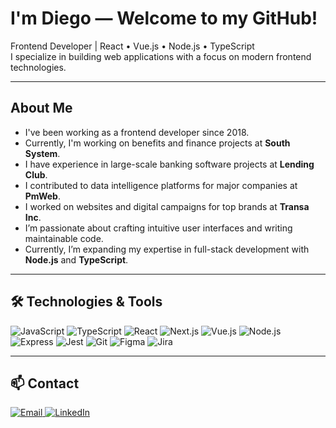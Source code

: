 # I'm Diego — Welcome to my GitHub!

Frontend Developer | React • Vue.js • Node.js • TypeScript  
I specialize in building web applications with a focus on modern frontend technologies.

---

## About Me
- I've been working as a frontend developer since 2018.
- Currently, I'm working on benefits and finance projects at **South System**.
- I have experience in large-scale banking software projects at **Lending Club**.
- I contributed to data intelligence platforms for major companies at **PmWeb**.
- I worked on websites and digital campaigns for top brands at **Transa Inc**.
- I’m passionate about crafting intuitive user interfaces and writing maintainable code.
- Currently, I’m expanding my expertise in full-stack development with **Node.js** and **TypeScript**.

---

## 🛠️ Technologies & Tools
![JavaScript](https://img.shields.io/badge/-JavaScript-F7DF1E?logo=javascript&logoColor=black)
![TypeScript](https://img.shields.io/badge/-TypeScript-3178C6?logo=typescript&logoColor=white)
![React](https://img.shields.io/badge/-React-61DAFB?logo=react&logoColor=black)
![Next.js](https://img.shields.io/badge/-Next.js-000000?logo=next.js&logoColor=white)
![Vue.js](https://img.shields.io/badge/-Vue.js-4FC08D?logo=vue.js&logoColor=white)
![Node.js](https://img.shields.io/badge/-Node.js-339933?logo=node.js&logoColor=white)
![Express](https://img.shields.io/badge/-Express-000000?logo=express&logoColor=white)
![Jest](https://img.shields.io/badge/-Jest-C21325?logo=jest&logoColor=white)
![Git](https://img.shields.io/badge/-Git-F05032?logo=git&logoColor=white)
![Figma](https://img.shields.io/badge/-Figma-F24E1E?logo=figma&logoColor=white)
![Jira](https://img.shields.io/badge/-Jira-0052CC?logo=jira&logoColor=white)

---

## 📫 Contact
<a href="mailto:diego.oppitz@gmail.com">
  <img src="https://img.shields.io/badge/Email-D14836?style=for-the-badge&logo=gmail&logoColor=white" alt="Email" />
</a>
<a href="https://www.linkedin.com/in/diego-oppitz/" target="_blank">
  <img src="https://img.shields.io/badge/LinkedIn-0077B5?style=for-the-badge&logo=linkedin&logoColor=white" alt="LinkedIn" />
</a>
